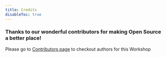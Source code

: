 ```yaml
---
title: Credits
disableToc: true
---
```


### Thanks to our wonderful contributors <i class="fas fa-heart"></i> for making Open Source a better place!

<!---
note: change the url to match the new repo... using old repo as an example placeholder
--->

<!--- {{% ghcontributors "https://api.github.com/repos/aws-samples/eks-workshop/contributors?per_page=1000" %}}
--->

Please go to [Contributors page](https://github.com/aws-samples/eks-workshop/graphs/contributors) to checkout authors for this Workshop
